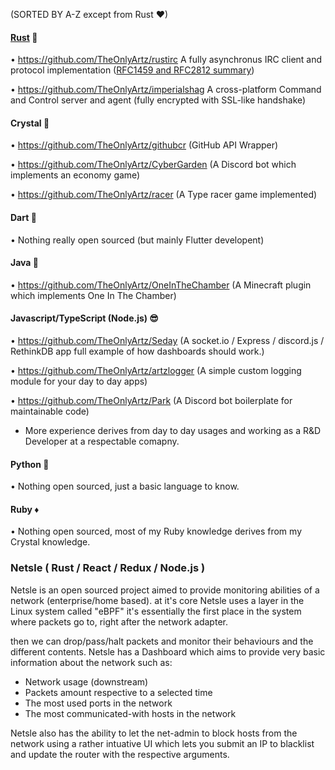(SORTED BY A-Z except from Rust ♥)

#### <u>Rust</u> 💪
• https://github.com/TheOnlyArtz/rustirc A fully asynchronus IRC client and protocol implementation ([RFC1459 and RFC2812 summary](https://modern.ircdocs.horse))

• https://github.com/TheOnlyArtz/imperialshag A cross-platform Command and Control server and agent (fully encrypted with SSL-like handshake)

#### Crystal 🔮
• https://github.com/TheOnlyArtz/githubcr (GitHub API Wrapper)

• https://github.com/TheOnlyArtz/CyberGarden (A Discord bot which implements an economy game)

• https://github.com/TheOnlyArtz/racer (A Type racer game implemented)
#### Dart 🎯
• Nothing really open sourced (but mainly Flutter developent)
#### Java 🍵
• https://github.com/TheOnlyArtz/OneInTheChamber (A Minecraft plugin which implements One In The Chamber)
#### Javascript/TypeScript (Node.js) 😎
• https://github.com/TheOnlyArtz/Seday (A socket.io / Express / discord.js / RethinkDB app full example of how dashboards should work.)

• https://github.com/TheOnlyArtz/artzlogger (A simple custom logging module for your day to day apps)

• https://github.com/TheOnlyArtz/Park (A Discord bot boilerplate for maintainable code)

* More experience derives from day to day usages and working as a R&D Developer at a respectable comapny.
#### Python 🐍
• Nothing open sourced, just a basic language to know.

#### Ruby ♦
• Nothing open sourced, most of my Ruby knowledge derives from my Crystal knowledge.

### Netsle ( Rust / React / Redux / Node.js )
Netsle is an open sourced project aimed to provide monitoring abilities of a network (enterprise/home based).
at it's core Netsle uses a layer in the Linux system called "eBPF"
it's essentially the first place in the system where packets go to, right after the network adapter.

then we can drop/pass/halt packets and monitor their behaviours and the different contents.
Netsle has a Dashboard which aims to provide very basic information about the network such as:
- Network usage (downstream)
- Packets amount respective to a selected time
- The most used ports in the network
- The most communicated-with hosts in the network

Netsle also has the ability to let the net-admin to block hosts from the network using a rather intuative UI
which lets you submit an IP to blacklist and update the router with the respective arguments.

